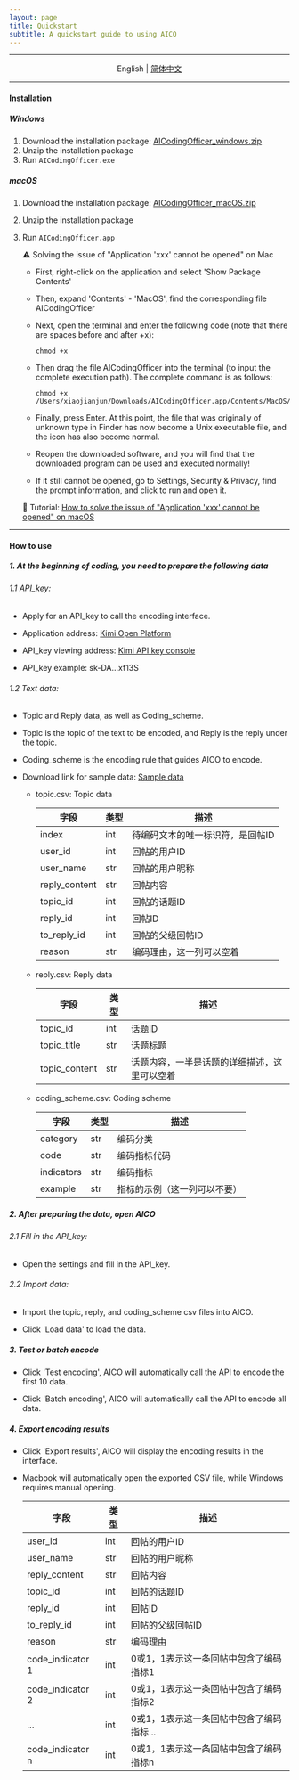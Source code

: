 ```yaml
---
layout: page
title: Quickstart
subtitle: A quickstart guide to using AICO
---
```


----------
<p align="center">
    English | <a target="_blank"  href="https://aicodingassistant-pro.readthedocs.io/en/latest/index.html">简体中文</a>
</p>

---------
#### Installation

##### Windows

1. Download the installation package: [AICodingOfficer_windows.zip](https://github.com/etShaw-zh/AICodingAssistant-Pro/releases)
2. Unzip the installation package
3. Run `AICodingOfficer.exe`

##### macOS

1. Download the installation package: [AICodingOfficer_macOS.zip](https://github.com/etShaw-zh/AICodingAssistant-Pro/releases)
2. Unzip the installation package
3. Run `AICodingOfficer.app`

    ⚠️  Solving the issue of "Application 'xxx' cannot be opened" on Mac

    - First, right-click on the application and select 'Show Package Contents'
    - Then, expand 'Contents' - 'MacOS', find the corresponding file AICodingOfficer
    - Next, open the terminal and enter the following code (note that there are spaces before and after +x):
        
        ```shell
        chmod +x
        ```
        
    - Then drag the file AICodingOfficer into the terminal (to input the complete execution path). The complete command is as follows:
        
        ```shell
        chmod +x /Users/xiaojianjun/Downloads/AICodingOfficer.app/Contents/MacOS/AICodingOfficer
        ```

    - Finally, press Enter. At this point, the file that was originally of unknown type in Finder has now become a Unix executable file, and the icon has also become normal.
    - Reopen the downloaded software, and you will find that the downloaded program can be used and executed normally!
    - If it still cannot be opened, go to Settings, Security & Privacy, find the prompt information, and click to run and open it.

    📖  Tutorial: [How to solve the issue of "Application 'xxx' cannot be opened" on macOS](https://sspai.com/post/52828#!) 

---------
#### How to use

##### 1. At the beginning of coding, you need to prepare the following data

###### 1.1 API_key:

- Apply for an API_key to call the encoding interface.

- Application address: [Kimi Open Platform](https://platform.moonshot.cn/docs)

- API_key viewing address: [Kimi API key console](https://platform.moonshot.cn/console/api-keys)

- API_key example: sk-DA...xf13S

###### 1.2 Text data:

* Topic and Reply data, as well as Coding_scheme.

* Topic is the topic of the text to be encoded, and Reply is the reply under the topic.

* Coding_scheme is the encoding rule that guides AICO to encode.

* Download link for sample data: [Sample data](/assets/example/example.zip)

    - topic.csv: Topic data

        | 字段          | 类型 | 描述                             |
        |---------------|------|----------------------------------|
        | index         | int  | 待编码文本的唯一标识符，是回帖ID |
        | user_id       | int  | 回帖的用户ID                     |
        | user_name     | str  | 回帖的用户昵称                   |
        | reply_content | str  | 回帖内容                         |
        | topic_id      | int  | 回帖的话题ID                     |
        | reply_id      | int  | 回帖ID                           |
        | to_reply_id   | int  | 回帖的父级回帖ID                 |
        | reason        | str  | 编码理由，这一列可以空着         |

    - reply.csv: Reply data

        | 字段          | 类型 | 描述                                       |
        |---------------|------|--------------------------------------------|
        | topic_id      | int  | 话题ID                                     |
        | topic_title   | str  | 话题标题                                   |
        | topic_content | str  | 话题内容，一半是话题的详细描述，这里可以空着 |

    - coding_scheme.csv: Coding scheme

        | 字段        | 类型 | 描述                               |
        |-------------|------|------------------------------------|
        | category    | str  | 编码分类                           |
        | code        | str  | 编码指标代码                       |
        | indicators  | str  | 编码指标                           |
        | example     | str  | 指标的示例（这一列可以不要）       |

##### 2. After preparing the data, open AICO

###### 2.1 Fill in the API_key:
- Open the settings and fill in the API_key.

###### 2.2 Import data:

- Import the topic, reply, and coding_scheme csv files into AICO.

- Click 'Load data' to load the data.

##### 3. Test or batch encode

- Click 'Test encoding', AICO will automatically call the API to encode the first 10 data.

- Click 'Batch encoding', AICO will automatically call the API to encode all data.

##### 4. Export encoding results
- Click 'Export results', AICO will display the encoding results in the interface.

- Macbook will automatically open the exported CSV file, while Windows requires manual opening.

    | 字段              | 类型 | 描述                                       |
    |-------------------|------|--------------------------------------------|
    | user_id           | int  | 回帖的用户ID                               |
    | user_name         | str  | 回帖的用户昵称                             |
    | reply_content     | str  | 回帖内容                                   |
    | topic_id          | int  | 回帖的话题ID                               |
    | reply_id          | int  | 回帖ID                                     |
    | to_reply_id       | int  | 回帖的父级回帖ID                           |
    | reason            | str  | 编码理由                                   |
    | code_indicator 1  | int  | 0或1，1表示这一条回帖中包含了编码指标1     |
    | code_indicator 2  | int  | 0或1，1表示这一条回帖中包含了编码指标2     |
    | ...               | int  | 0或1，1表示这一条回帖中包含了编码指标...   |
    | code_indicator n  | int  | 0或1，1表示这一条回帖中包含了编码指标n     |